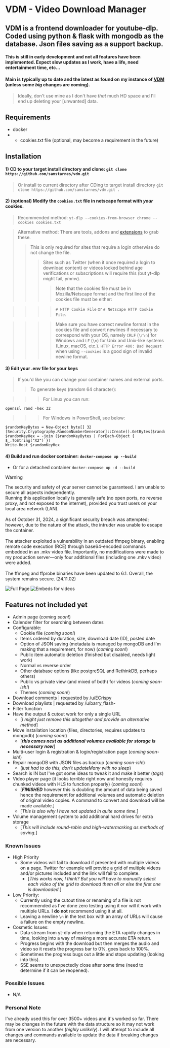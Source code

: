 # VDM - Video Download Manager

## VDM is a frontend downloader for youtube-dlp. Coded using python & flask with mongodb as the database. Json files saving as a support backup.

#### This is still in early development and not all features have been implemented. Expect slow updates as I work, have a life, need entertainment time, etc... 

#### Main is typically up to date and the latest as found on my instance of [VDM](https://vdm.0x0.la) (unless some *big* changes are coming).
> Ideally, don't use mine as I don't have *that* much HD space and I'll end up deleting your [unwanted] data.

## Requirements

- docker
- - cookies.txt file (optional, may become a requirement in the future)

## Installation

#### 1) CD to your target install directory and clone: `git clone https://github.com/samstarnes/vdm.git` 
> Or install to current directory after CDing to target install directory `git clone https://github.com/samstarnes/vdm.git .`

#### 2) (optional) Modify the `cookies.txt` file in netscape format with *your* cookies. 
> Recommended method: `yt-dlp --cookies-from-browser chrome --cookies cookies.txt`

> Alternative method: There are tools, addons and [extensions](https://chromewebstore.google.com/detail/get-cookiestxt-locally/cclelndahbckbenkjhflpdbgdldlbecc) to grab these.
> > This is only required for sites that require a login otherwise do not change the file.
> > > Sites such as Twitter (when it once required a login to download content) or videos locked behind age verifications or subscriptions will require this (but yt-dlp might fail, ymmv). 
> > > > Note that the cookies file must be in Mozilla/Netscape format and the first line of the cookies file must be either:

> > > > `# HTTP Cookie File` or `# Netscape HTTP Cookie File`. 

> > > > Make sure you have correct newline format in the cookies file and convert newlines if necessary to correspond with your OS, namely `CRLF` (`\r\n`) for Windows and `LF` (`\n`) for Unix and Unix-like systems (Linux, macOS, etc.). `HTTP Error 400: Bad Request` when using `--cookies` is a good sign of invalid newline format.

#### 3) Edit your .env file for your keys
> If you'd like you can change your container names and external ports.
> > To generate keys (random 64 character):

> > > For Linux you can run: 
```
openssl rand -hex 32
```

> > > For Windows in PowerShell, see below:
```
$randomKeyBytes = New-Object byte[] 32
[Security.Cryptography.RandomNumberGenerator]::Create().GetBytes($randomKeyBytes)
$randomKeyHex = -join ($randomKeyBytes | ForEach-Object { $_.ToString("X2") })
Write-Host $randomKeyHex
```

#### 4) Build and run docker container: `docker-compose up --build` 
- Or for a detached container `docker-compose up -d --build`

> [!WARNING]
> The security and safety of your server cannot be guaranteed. I am unable to secure all aspects independently.<br>
> Running this application locally is generally safe (no open ports, no reverse proxy, and not exposed to the internet), provided you trust users on your local area network (LAN).<br><br>
> As of October 31, 2024, a significant security breach was attempted; however, due to the nature of the attack, the intruder was unable to escape the container.<br><br>
> The attacker exploited a vulnerability in an outdated ffmpeg binary, enabling remote code execution (RCE) through base64-encoded commands embedded in an .mkv video file. Importantly, no modifications were made to my production server—only four additional files (including one .mkv video) were added.<br><br>
> The ffmpeg and ffprobe binaries have been updated to 6.1. Overall, the system remains secure. (24.11.02)

![Full Page](https://s.0x0.la/4iywiu)
![Embeds for videos](https://0x0.la/i/2023/12/17-12.36-btrz.png)


## Features not included yet
- Admin page (*coming soon!*)
- Calender filter for searching between dates
- Configurable:
  - Cookie file (*coming soon!*)
  - Items ordered by duration, size, download date (ID), posted date  
  - Option of JSON saving (metadata is managed by mongoDB and I'm making that a requirement, for now) (*coming soon!*)
  - Public item automatic deletion (finished but disabled, needs light work)
  - Normal vs reverse order
  - Other database options (like postgreSQL and RethinkDB, perhaps others)
  - Public vs private view (and mixed of both) for videos (*coming soon-ish!*)
  - Themes (*coming soon!*)
- Download comments | requested by /u/ECrispy
- Download playlists | requested by /u/barry_flash-
- Filter function
- Have the output & cutout work for only a single URL 
  - [*I might just remove this altogether and provide an alternative method*]
- Move installation location (files, directories, requires updates to mongodb) (*coming soon!*) 
  - [***this comes next as additional volumes available for storage is necessary now***]
- Multi-user login & registration & login/registration page (*coming soon-ish!*)
- Repair mongoDB with JSON files as backup (*coming soon-ish!*)
  - (*just had to do this, don't updateMany with no sleep*)
- Search is IN but I've got some ideas to tweak it and make it better (*tags*)
- Video player page (it looks terrible right now and honestly requires chunked videos with HLS to function properly) (*coming soon!*)
  - [***FINISHED*** however this is doubling the amount of data being saved hence the requirement for additional volumes and automatic deletion of original video copies. A command to convert and download will be made available.]
  - [*This is also why I have not updated in quite some time.*]
- Volume management system to add additional hard drives for extra storage
  - [*This will include round-robin and high-watermarking as methods of saving.*]

### Known Issues
- High Priority
  - Some videos will fail to download if presented with multiple videos on a page. Twitter for example will provide a grid of multiple videos and/or pictures included and the link will fail to complete.
    - [*This works now, I think? But you will have to manually select each video of the grid to download them all or else the first one is downloaded.*]
- Low Priority:
  - Currently using the cutout time or renaming of a file is not recommended as I've done zero testing using it nor will it work with multiple URLs. I **do not** recommend using it at all.
  - Leaving a newline `\n` in the text box with an array of URLs will cause a failure on the empty newline.
- Cosmetic Issues:
  - Data stream from yt-dlp when returning the ETA rapidly changes in time, looking into a way of making a more accurate ETA return.
  - Progress begins with the download but then merges the audio and video so it resets the progress bar to 0%, goes back to 100%.
  - Sometimes the progress bugs out a little and stops updating (looking into this).
  - SSE seems to unexpectedly close after some time (need to determine if it can be reopened).

### Possible Issues
- N/A

### Personal Note
I've already used this for over 3500+ videos and it's worked so far. There may be changes in the future with the data structure so it may not work from one version to another (*highly unlikely*). I will attempt to include all changes and commands available to update the data if breaking changes are necessary.
